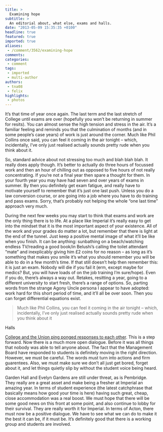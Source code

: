 ```yaml
---
title: >
  Examining hope
subtitle: >
  An editorial about, what else, exams and halls.
date: "2013-05-09 15:35:35 +0100"
headline: true
featured: true
imported: true
aliases:
 - /comment/3562/examining-hope
comments:
categories:
 - comment
tags:
 - imported
 - multi-author
authors:
 - tna08
 - felix
highlights:
 - photos
---
```


It’s that time of year once again. The last term and the last stretch of College until exams are over (hopefully you won’t be returning in summer for resits). You can almost sense the high tension and stress in the air. It’s a familiar feeling and reminds you that the culmination of months (and in some people’s case years) of work is just around the corner. Much like Phil Collins once said, you can feel it coming in the air tonight – which, incidentally, I’ve only just realised actually sounds pretty rude when you think about it.

So, standard advice about not stressing too much and blah blah blah. It really does apply though. It’s better to actually do three hours of focussed work and then an hour of chilling out as opposed to five hours of not really concentrating. If you’re not a final year then spare a thought for them. In your fourth year you may have had seven and over years of exams in summer. By then you definitely get exam fatigue, and really have to motivate yourself to remember that it’s just one last push. Unless you do a law conversion course, or are going into a job where you have to do training and pass exams. Sorry, that’s probably not helping the whole “one last time” approach very much.

During the next few weeks you may start to think that exams and work are the only thing there is to life. At a place like Imperial it’s really easy to get into the mindset that it is the most important aspect of your existence. All of the work and your grades do matter a lot, but remember that there is light at the end of the tunnel. Just keep a positive mental image of what it’ll be like when you finish. It can be anything: sunbathing on a beach/watching endless TV/reading a good book/in Belushi’s calling the toilet attendant “mate” and inexplicably giving him £2 coins for no reason – as long as it’s something that makes you smile it’s what you should remember you will be able to do in a few month’s time. If that still doesn’t help then remember this: it is just an exam. Nobody will die if you fail it (erm, except maybe for medics? But, you will have loads of on the job training I’m sure/hope). Even if you do, there’s always a way out. Retakes, resitting a year, going to a different university to start fresh, there’s a range of options. So, parting words from the strange Agony Uncle persona I appear to have adopted: work hard for this short period of time, and it’ll all be over soon. Then you can forget differential equations exist.

> Much like Phil Collins, you can feel it coming in the air tonight – which, incidentally, I’ve only just realised actually sounds pretty rude when you think about it

Halls

[College and the Union ping ponged responses to each other](http://felixonline.co.uk/news/3561/dialogue-over-acton/). This is a step forward. Now there is a much more open dialogue. Before it was all things that nobody was able to tell anyone about. The fact that the Management Board have responded to students is definitely moving in the right direction. However, we must be careful. The words must turn into actions and firm guarentees. Also, we must make sure we don’t all just get bored, forget about it, and let things quietly slip by without the student voice being heard.

Garden Hall and Evelyn Gardens are still under threat, as is Pembridge. They really are a great asset and make being a fresher at Imperial an amazing year. In terms of student experience (the latest catchphrase that basically means how good your time is here) having such great, cheap, close accommodation was a real boost. We must hope that there will be some good news on this front at some point, and also continue to lobby for their survival. They are really worth it for Imperial. In terms of Acton, there must now be a positive dialogue. We have to see what we can do to make it the best it can be, if it must be. It’s definitely good that there is a working group and students are involved.
